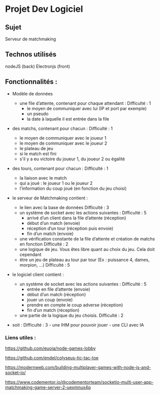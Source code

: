 # Projet Dev Logiciel 


## Sujet

Serveur de matchmaking 





## Technos utilisés  
nodeJS (back)
Electronjs (front)




## Fonctionnalités : 

- Modèle de données 
	- une file d’attente, contenant pour chaque attendant : Difficulté : 1
		- le moyen de communiquer avec lui (IP et port par exemple)
		- un pseudo
		- la date à laquelle il est entrée dans la file


- des matchs, contenant pour chacun : Difficulté : 1
	- le moyen de communiquer avec le joueur 1
	- le moyen de communiquer avec le joueur 2
	- le plateau de jeu
	- si le match est fini
	- s'il y a eu victoire du joueur 1, du joueur 2 ou égalité


- des tours, contenant pour chacun : Difficulté : 1
	- la liaison avec le match
	- qui a joué : le joueur 1 ou le joueur 2
	- l’information du coup joué (en fonction du jeu choisi)


-	le serveur de Matchmaking contient :
	- le lien avec la base de données Difficulté : 3
	- un système de socket avec les actions suivantes : Difficulté : 5
		- arrivé d’un client dans la file d’attente (réception)
		- début d’un match (envoie)
		- réception d’un tour (réception puis envoie)
		- fin d’un match (envoie)
	- une vérification constante de la file d’attente et création de matchs en fonction Difficulté : 2
	- une logique de jeu. Vous êtes libre quant au choix du jeu. Cela doit cependant
	- être un jeu de plateau au tour par tour (Ex : puissance 4, dames, morpion, ...) Difficulté : 5


- le logiciel client contient :
	- un système de socket avec les actions suivantes : Difficulté : 5
		- entrée en file d’attente (envoie)
		- début d’un match (réception)
		- jouer un coup (envoie)
		- prendre en compte le coup adverse (réception)
		- fin d’un match (réception)
	- une partie de la logique du jeu choisis. Difficulté : 2


- soit : Difficulté : 3
		- une IHM pour pouvoir jouer
		- une CLI avec IA



### Liens utiles : 


https://github.com/euoia/node-games-lobby

https://github.com/endel/colyseus-tic-tac-toe


https://modernweb.com/building-multiplayer-games-with-node-js-and-socket-io/

https://www.codementor.io/@codementorteam/socketio-multi-user-app-matchmaking-game-server-2-uexmnux4p


